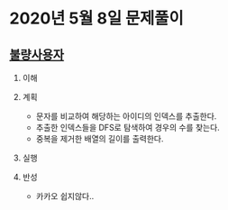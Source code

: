# 2020년 5월 8일 문제풀이

## [불량사용자](https://programmers.co.kr/learn/courses/30/lessons/64064)

1. 이해

2. 계획

    - 문자를 비교하여 해당하는 아이디의 인덱스를 추출한다.
    - 추출한 인덱스들을 DFS로 탐색하여 경우의 수를 찾는다.
    - 중복을 제거한 배열의 길이를 출력한다.

3. 실행

4. 반성

    - 카카오 쉽지않다..
